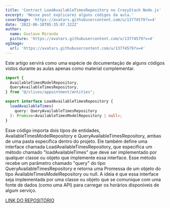 ```yaml
---
title: 'Contract LoadAvailableTimesRepository no CrazyStack Node.js'
excerpt: 'Nesse post explicarei alguns códigos da aula.'
coverImage: 'https://avatars.githubusercontent.com/u/13774579?v=4'
date: '2022-06-18T05:35:07.322Z'
author:
  name: Gustavo Miranda
  picture: 'https://avatars.githubusercontent.com/u/13774579?v=4'
ogImage:
  url: 'https://avatars.githubusercontent.com/u/13774579?v=4'
---
```

Este artigo servirá como uma espécie de documentação de alguns códigos vistos durante as aulas apenas como material complementar.

```typescript
import {
  AvailableTimesModelRepository,
  QueryAvailableTimesRepository,
} from "@/slices/appointment/entities";

export interface LoadAvailableTimesRepository {
  loadAvailableTimes(
    query: QueryAvailableTimesRepository
  ): Promise<AvailableTimesModelRepository | null>;
}
``` 
Esse código importa dois tipos de entidades, AvailableTimesModelRepository e QueryAvailableTimesRepository, ambas de uma pasta específica dentro do projeto. Ele também define uma interface chamada LoadAvailableTimesRepository, que especifica um método chamado "loadAvailableTimes" que deve ser implementado por qualquer classe ou objeto que implemente essa interface. Esse método recebe um parâmetro chamado "query" do tipo QueryAvailableTimesRepository e retorna uma Promessa de um objeto do tipo AvailableTimesModelRepository ou null. A ideia é que essa interface seja implementada por uma classe ou objeto que se comunique com uma fonte de dados (como uma API) para carregar os horários disponíveis de algum serviço.


[LINK DO REPOSITÓRIO](https://github.com/gumiranda/CrazyStackNodeJs)